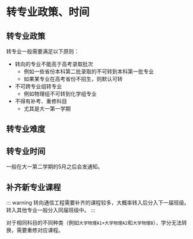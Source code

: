 # 转专业政策、时间

## 转专业政策

转专业一般需要满足以下原则：

- 转向的专业不能高于高考录取批次
  - 例如一些省份本科第二批录取的不可转到本科第一批专业
  - 如果某专业在高考省份不招生，则默认可转
- 不可跨专业组转专业
  - 例如物理组不可转到化学组专业
- 不得有补考、重修科目
  - 尤其是大一第一学期

## 转专业难度

## 转专业时间

一般在大一第二学期的5月之后会发通知。

## 补齐新专业课程

::: warning
转向通信工程需要补齐的课程较多，大概率转入后分入下一届班级。转入其他专业一般分入同届班级中。
:::

对于相同科目的不同种类（例如`大学物理A1+大学物理A2`和`大学物理B`），学分无法转换，需要重修对应课程。
